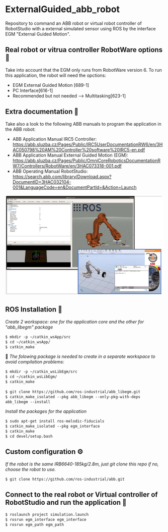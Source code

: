# ExternalGuided_abb_robot
Repository to command an ABB robot or virtual robot controller of RobotStudio with a external simulated sensor using ROS by the interface EGM "External Guided Motion".

## Real robot or vitrua controller RobotWare options 📄
Take into account that the EGM only runs from RobotWare version 6. 
To run this application, the robot will need the opctions:

- EGM External Guided Motion [689-1]
- PC Interface[616-1]
- Recommended but not needed --> Multitasking[623-1]

## Extra documentation 📖

Take also a look to the following ABB manuals to program the application in the ABB robot:

- ABB Application Manual IRC5 Controller: https://abb.sluzba.cz/Pages/Public/IRC5UserDocumentationRW6/en/3HAC050798%20AM%20Controller%20software%20IRC5-en.pdf 
- ABB Application Manual External Guided Motion (EGM): https://abb.sluzba.cz/Pages/Public/OmniCoreRoboticsDocumentationRW7/Controllers/RobotWare/en/3HAC073318-001.pdf
- ABB Operating Manual RobotStudio: https://search.abb.com/library/Download.aspx?DocumentID=3HAC032104-001&LanguageCode=en&DocumentPartId=&Action=Launch

![ROS external guiding of a virtual controller robot using EGM](https://github.com/esdalar/ExternalGuided_abb_robot/blob/main/external_guided_app_ROS_RobotStudio.png)

## ROS Installation 🔧

_Create 2 workspace: one for the application core and the other for "abb_libegm" package_

```
$ mkdir -p ~/catkin_wsApp/src
$ cd ~/catkin_wsApp/
$ catkin_make
```

 📌 _The folowing package is needed to create in a separate workspace to avoid compilation problems:_

```
$ mkdir -p ~/catkin_wsLibEgm/src
$ cd ~/catkin_wsLibEgm/
$ catkin_make

$ git clone https://github.com/ros-industrial/abb_libegm.git
$ catkin_make_isolated --pkg abb_libegm --only-pkg-with-deps abb_libegm --install
```
_Install the packages for the application_

```
$ sudo apt-get install ros-melodic-fiducials
$ catkin_make_isolated --pkg egm_interface
$ catkin_make
$ cd devel/setup.bash

```

## Custom configuration ⚙️

_If the robot is the same IRB6640-185kg/2.8m, just git clone this repo_
_if no,  choose the robot to use._


```
$ git clone https://github.com/ros-industrial/abb.git
```

## Connect to the real robot or Virtual controller of RobotStudio and run the application  🚀
```
$ roslaunch project simulation.launch
$ rosrun egm_interface egm_interface
$ rosrun egm_path egm_path

```



